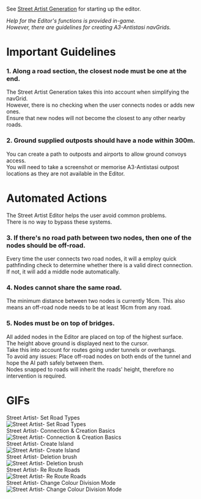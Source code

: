 See [Street Artist Generation](https://github.com/official-antistasi-community/A3-Antistasi/wiki/Street-Artist-Generation) for starting up the editor.<br/>

*Help for the Editor's functions is provided in-game.*<br/>
*However, there are guidelines for creating A3-Antistasi navGrids.*<br/>

# Important Guidelines
### 1. Along a road section, the closest node must be one at the end.
The Street Artist Generation takes this into account when simplifying the navGrid.<br/>
However, there is no checking when the user connects nodes or adds new ones.<br/>
Ensure that new nodes will not become the closest to any other nearby roads.<br/>
### 2. Ground supplied outposts should have a node within 300m.
You can create a path to outposts and airports to allow ground convoys access.<br/>
You will need to take a screenshot or memorise A3-Antistasi outpost locations as they are not available in the Editor.<br/>
# Automated Actions
The Street Artist Editor helps the user avoid common problems.<br/>
There is no way to bypass these systems.<br/>
### 3. If there's no road path between two nodes, then one of the nodes should be off-road.
Every time the user connects two road nodes, it will a employ quick pathfinding check to determine whether there is a valid direct connection.<br/>
If not, it will add a middle node automatically.<br/>
### 4. Nodes cannot share the same road.
The minimum distance between two nodes is currently 16cm. This also means an off-road node needs to be at least 16cm from any road.<br/>
### 5. Nodes must be on top of bridges.
All added nodes in the Editor are placed on top of the highest surface.<br/>
The height above ground is displayed next to the cursor.<br/>
Take this into account for routes going under tunnels or overhangs.<br/>
To avoid any issues:
Place off-road nodes on both ends of the tunnel and hope the AI path safely between them.<br/>
Nodes snapped to roads will inherit the roads' height, therefore no intervention is required.<br/>

# GIFs
Street Artist- Set Road Types<br/>
![Street Artist- Set Road Types](https://media.giphy.com/media/BDeBqn3MbTLkmsbPgF/giphy.gif)<br/>
Street Artist- Connection & Creation Basics<br/>
![Street Artist- Connection & Creation Basics](https://media.giphy.com/media/WvcsqW3RxomeBnEpKw/giphy.gif)<br/>
Street Artist- Create Island<br/>
![Street Artist- Create Island](https://media.giphy.com/media/zgwHY479t1zDBiIuUd/giphy.gif)<br/>
Street Artist- Deletion brush<br/>
![Street Artist- Deletion brush](https://media.giphy.com/media/EYPzlX5Q1pIg5eU9qL/giphy.gif)<br/>
Street Artist- Re Route Roads<br/>
![Street Artist- Re Route Roads](https://media.giphy.com/media/KAtVRE2XGuXlRrdANi/giphy.gif)<br/>
Street Artist- Change Colour Division Mode<br/>
![Street Artist- Change Colour Division Mode](https://media.giphy.com/media/BpBRHPPRoMP9n9V0lH/giphy.gif)<br/>